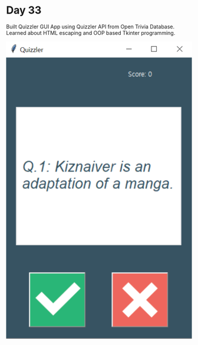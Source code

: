 # Day 33

Built Quizzler GUI App using Quizzler API from Open Trivia Database.<br />
Learned about HTML escaping and OOP based Tkinter programming.

![quizzler](QuizzlerGUIApp.PNG)
